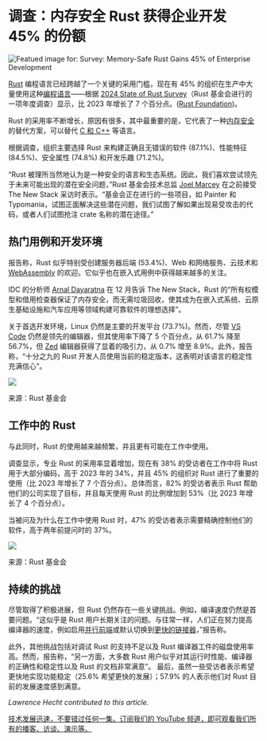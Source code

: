 # 调查：内存安全 Rust 获得企业开发 45% 的份额

![Featued image for: Survey: Memory-Safe Rust Gains 45% of Enterprise Development](https://cdn.thenewstack.io/media/2025/02/2cb93b83-jay-heike-fc-0gi4yylm-unsplash-1-1024x683.jpg)

[Rust](https://thenewstack.io/rust-programming-language-guide/) 编程语言已经跨越了一个关键的采用门槛，现在有 45% 的组织在生产中大量使用这种[编程语言](https://thenewstack.io/programming-languages/)——根据 [2024 State of Rust Survey](https://blog.rust-lang.org/2025/02/13/2024-State-Of-Rust-Survey-results.html)（Rust 基金会进行的一项年度调查）显示，比 2023 年增长了 7 个百分点。([Rust Foundation](https://thenewstack.io/rusts-rapid-rise-foundation-fuels-language-growth/))。

Rust 的采用率不断增长，原因有很多，其中最重要的是，它代表了一种[内存安全](https://thenewstack.io/c-committee-divided-on-memory-safety-plans/)的替代方案，可以替代 [C 和 C++](https://thenewstack.io/feds-critical-software-must-drop-c-c-by-2026-or-face-risk/) 等语言。

根据调查，组织主要选择 Rust 来构建正确且无错误的软件 (87.1%)、性能特征 (84.5%)、安全属性 (74.8%) 和开发乐趣 (71.2%)。

“Rust 被理所当然地认为是一种安全的语言和生态系统。因此，我们喜欢尝试领先于未来可能出现的潜在安全问题，”Rust 基金会技术总监 [Joel Marcey](https://thenewstack.io/rusts-expanding-horizons-memory-safe-and-lightning-fast/) 在之前接受 The New Stack 采访时表示。“基金会正在进行的一些项目，如 Painter 和 Typomania，试图正面解决这些潜在问题，我们试图了解如果出现易受攻击的代码，或者人们试图抢注 crate 名称的潜在途径。”

## 热门用例和开发环境

报告称，Rust 似乎特别受创建服务器后端 (53.4%)、Web 和网络服务、云技术和 [WebAssembly](https://thenewstack.io/webassembly/) 的欢迎。它似乎也在嵌入式用例中获得越来越多的关注。

IDC 的分析师 [Arnal Dayaratna](https://www.idc.com/getdoc.jsp?containerId=PRF004946) 在 12 月告诉 The New Stack，Rust 的“所有权模型和借用检查器保证了内存安全，而无需垃圾回收，使其成为在嵌入式系统、云原生基础设施和汽车应用等领域构建可靠软件的理想选择”。

关于首选开发环境，Linux 仍然是主要的开发平台 (73.7%)。然而，尽管 [VS Code](https://thenewstack.io/microsoft-makes-github-copilot-free-in-vs-code/) 仍然是领先的编辑器，但其使用率下降了 5 个百分点，从 61.7% 降至 56.7%，但 [Zed](https://zed.dev/) 编辑器获得了显着的吸引力，从 0.7% 增至 8.9%。此外，报告称，“十分之九的 Rust 开发人员使用当前的稳定版本，这表明对该语言的稳定性充满信心”。

![](https://cdn.thenewstack.io/media/2025/02/06c38abe-what-ide-do-you-use-1-1.png)

来源：Rust 基金会

## 工作中的 Rust

与此同时，Rust 的使用越来越频繁，并且更有可能在工作中使用。

调查显示，专业 Rust 的采用率显着增加，现在有 38% 的受访者在工作中将 Rust 用于大部分编码，高于 2023 年的 34%，并且 45% 的组织对 Rust 进行了重要的使用（比 2023 年增长了 7 个百分点）。总体而言，82% 的受访者表示 Rust 帮助他们的公司实现了目标，并且每天使用 Rust 的比例增加到 53%（比 2023 年增长了 4 个百分点）。

当被问及为什么在工作中使用 Rust 时，47% 的受访者表示需要精确控制他们的软件，高于两年前提问时的 37%。

![](https://cdn.thenewstack.io/media/2025/02/65cc3dd7-reasons-rust-used-at-work-1-1.png)

来源：Rust 基金会

## 持续的挑战

尽管取得了积极进展，但 Rust 仍然存在一些关键挑战。例如，编译速度仍然是首要问题。“这似乎是 Rust 用户长期关注的问题。与往常一样，人们正在努力提高编译器的速度，例如启用[并行前端](https://blog.rust-lang.org/2023/11/09/parallel-rustc.html)或默认切换到[更快的链接器](https://blog.rust-lang.org/2024/05/17/enabling-rust-lld-on-linux.html)，”报告称。

此外，其他挑战包括对调试 Rust 的支持不足以及 Rust 编译器工件的磁盘使用率高。然而，报告称，“另一方面，大多数 Rust 用户似乎对其运行时性能、编译器的正确性和稳定性以及 Rust 的文档非常满意”。
最后，虽然一些受访者表示希望更快地实现功能稳定（25.6% 希望更快的发展）；57.9% 的人表示他们对 Rust 目前的发展速度感到满意。

*Lawrence Hecht contributed to this article.*

[技术发展迅速，不要错过任何一集。订阅我们的 YouTube 频道，即可观看我们所有的播客、访谈、演示等。](https://youtube.com/thenewstack?sub_confirmation=1)